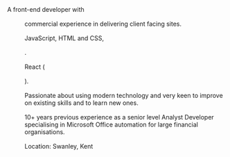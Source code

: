 <script>
  import Basics from '$lib/basics.svelte'
  import DD from '$lib/date-distance.svelte'
</script>

<style>
  p {
    margin-bottom: 1rem;
  }
</style>

<Basics 
  name="Scott Spence"  
  label="Developer" 
  email="yo@scottspence.com"  
  phone="+44 0000 00 0000"
  website="scottspence.com"  
  imgSrc="https://pbs.twimg.com/profile_images/1395712555260207107/t7hgcqOw_400x400.jpg"
/>

A front-end developer with <DD date="2018-03-14" /> commercial
experience in delivering client facing sites.

JavaScript, HTML and CSS, <DD date="2016-06-15" />.

React (<DD date="2017-05-20" />).

Passionate about using modern technology and very keen to improve on
existing skills and to learn new ones.

10+ years previous experience as a senior level Analyst Developer
specialising in Microsoft Office automation for large financial
organisations.

Location: Swanley, Kent
